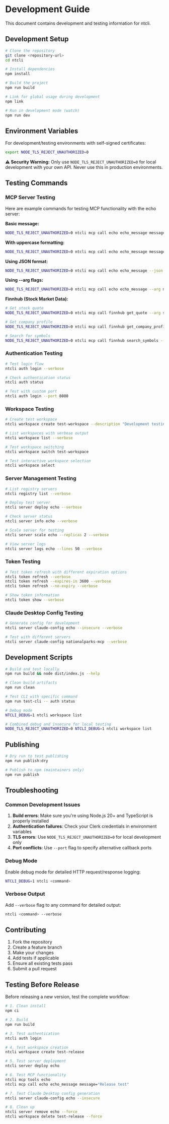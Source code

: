 # Development Guide

This document contains development and testing information for ntcli.

## Development Setup

```bash
# Clone the repository
git clone <repository-url>
cd ntcli

# Install dependencies
npm install

# Build the project
npm run build

# Link for global usage during development
npm link

# Run in development mode (watch)
npm run dev
```

## Environment Variables

For development/testing environments with self-signed certificates:

```bash
export NODE_TLS_REJECT_UNAUTHORIZED=0
```

**⚠️ Security Warning:** Only use `NODE_TLS_REJECT_UNAUTHORIZED=0` for local development with your own API. Never use this in production environments.

## Testing Commands

### MCP Server Testing

Here are example commands for testing MCP functionality with the echo server:

**Basic message:**
```bash
NODE_TLS_REJECT_UNAUTHORIZED=0 ntcli mcp call echo echo_message message="Hello World"
```

**With uppercase formatting:**
```bash
NODE_TLS_REJECT_UNAUTHORIZED=0 ntcli mcp call echo echo_message message="Hello World" uppercase=true
```

**Using JSON format:**
```bash
NODE_TLS_REJECT_UNAUTHORIZED=0 ntcli mcp call echo echo_message --json '{"message": "Hello World", "uppercase": true}'
```

**Using --arg flags:**
```bash
NODE_TLS_REJECT_UNAUTHORIZED=0 ntcli mcp call echo echo_message --arg message="Hello World" --arg uppercase=true
```

**Finnhub (Stock Market Data):**
```bash
# Get stock quote
NODE_TLS_REJECT_UNAUTHORIZED=0 ntcli mcp call finnhub get_quote --arg symbol=AAPL

# Get company profile  
NODE_TLS_REJECT_UNAUTHORIZED=0 ntcli mcp call finnhub get_company_profile --arg symbol=AAPL

# Search for symbols
NODE_TLS_REJECT_UNAUTHORIZED=0 ntcli mcp call finnhub search_symbols --arg query=Apple
```

### Authentication Testing

```bash
# Test login flow
ntcli auth login --verbose

# Check authentication status
ntcli auth status

# Test with custom port
ntcli auth login --port 8080
```

### Workspace Testing

```bash
# Create test workspace
ntcli workspace create test-workspace --description "Development testing workspace"

# List workspaces with verbose output
ntcli workspace list --verbose

# Test workspace switching
ntcli workspace switch test-workspace

# Test interactive workspace selection
ntcli workspace select
```

### Server Management Testing

```bash
# List registry servers
ntcli registry list --verbose

# Deploy test server
ntcli server deploy echo --verbose

# Check server status
ntcli server info echo --verbose

# Scale server for testing
ntcli server scale echo --replicas 2 --verbose

# View server logs
ntcli server logs echo --lines 50 --verbose
```

### Token Testing

```bash
# Test token refresh with different expiration options
ntcli token refresh --verbose
ntcli token refresh --expires-in 3600 --verbose
ntcli token refresh --no-expiry --verbose

# Show token information
ntcli token show --verbose
```

### Claude Desktop Config Testing

```bash
# Generate config for development
ntcli server claude-config echo --insecure --verbose

# Test with different servers
ntcli server claude-config nationalparks-mcp --verbose
```

## Development Scripts

```bash
# Build and test locally
npm run build && node dist/index.js --help

# Clean build artifacts
npm run clean

# Test CLI with specific command
npm run test-cli -- auth status

# Debug mode
NTCLI_DEBUG=1 ntcli workspace list

# Combined debug and insecure for local testing
NODE_TLS_REJECT_UNAUTHORIZED=0 NTCLI_DEBUG=1 ntcli workspace list
```

## Publishing

```bash
# Dry run to test publishing
npm run publish:dry

# Publish to npm (maintainers only)
npm run publish
```

## Troubleshooting

### Common Development Issues

1. **Build errors**: Make sure you're using Node.js 20+ and TypeScript is properly installed
2. **Authentication failures**: Check your Clerk credentials in environment variables
3. **TLS errors**: Use `NODE_TLS_REJECT_UNAUTHORIZED=0` for local development only
4. **Port conflicts**: Use `--port` flag to specify alternative callback ports

### Debug Mode

Enable debug mode for detailed HTTP request/response logging:

```bash
NTCLI_DEBUG=1 ntcli <command>
```

### Verbose Output

Add `--verbose` flag to any command for detailed output:

```bash
ntcli <command> --verbose
```

## Contributing

1. Fork the repository
2. Create a feature branch
3. Make your changes
4. Add tests if applicable
5. Ensure all existing tests pass
6. Submit a pull request

## Testing Before Release

Before releasing a new version, test the complete workflow:

```bash
# 1. Clean install
npm ci

# 2. Build
npm run build

# 3. Test authentication
ntcli auth login

# 4. Test workspace creation
ntcli workspace create test-release

# 5. Test server deployment
ntcli server deploy echo

# 6. Test MCP functionality
ntcli mcp tools echo
ntcli mcp call echo echo_message message="Release test"

# 7. Test Claude Desktop config generation
ntcli server claude-config echo --insecure

# 8. Clean up
ntcli server remove echo --force
ntcli workspace delete test-release --force
```